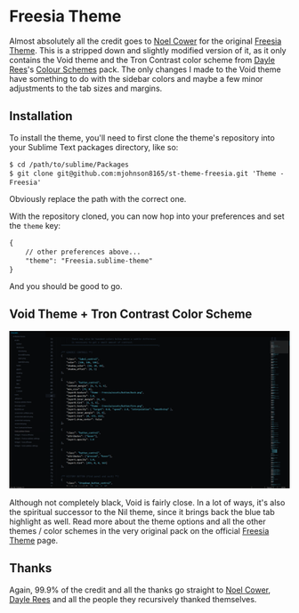 Freesia Theme
==============================================================================

Almost absolutely all the credit goes to [Noel Cower](https://github.com/nilium) for the original [Freesia Theme](https://github.com/nilium/st-theme-freesia). This is a stripped down and slightly modified version of it, as it only contains the Void theme and the Tron Contrast color scheme from [Dayle Rees](https://github.com/daylerees)'s [Colour Schemes](https://github.com/daylerees/colour-schemes) pack. The only changes I made to the Void theme have something to do with the sidebar colors and maybe a few minor adjustments to the tab sizes and margins.

Installation
------------------------------------------------------------------------------

To install the theme, you'll need to first clone the theme's repository into your Sublime Text packages directory, like so:

    $ cd /path/to/sublime/Packages
    $ git clone git@github.com:mjohnson8165/st-theme-freesia.git 'Theme - Freesia'

Obviously replace the path with the correct one.

With the repository cloned, you can now hop into your preferences and set the `theme` key:

    {
        // other preferences above...
        "theme": "Freesia.sublime-theme"
    }

And you should be good to go.


Void Theme + Tron Contrast Color Scheme
------------------------------------------------------------------------------

![Void Theme](https://raw.githubusercontent.com/mjohnson8165/st-theme-freesia/master/cs-screens/void-tron-contrast.png)

Although not completely black, Void is fairly close. In a lot of ways, it's also the spiritual successor to the Nil theme, since it brings back the blue tab highlight as well. Read more about the theme options and all the other themes / color schemes in the very original pack on the official [Freesia Theme](https://github.com/nilium/st-theme-freesia) page.


Thanks
------------------------------------------------------------------------------

Again, 99.9% of the credit and all the thanks go straight to [Noel Cower](https://github.com/nilium), [Dayle Rees](https://github.com/daylerees) and all the people they recursively thanked themselves. 